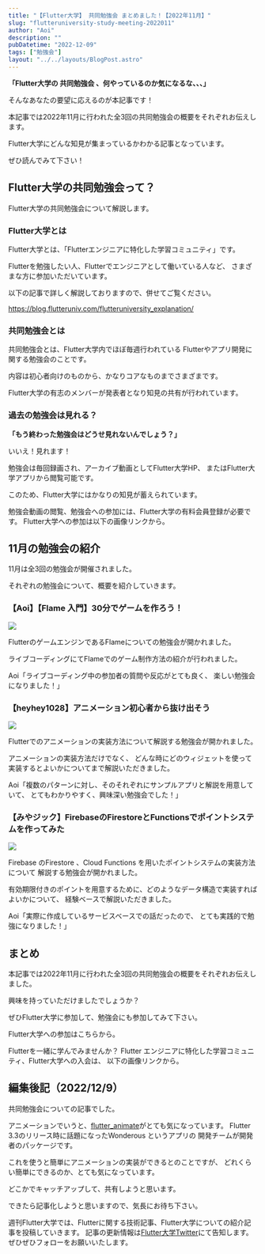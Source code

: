 ```yaml
---
title: "【Flutter大学】 共同勉強会 まとめました！【2022年11月】"
slug: "flutteruniversity-study-meeting-2022011"
author: "Aoi"
description: ""
pubDatetime: "2022-12-09"
tags: ["勉強会"]
layout: "../../layouts/BlogPost.astro"
---
```


**「Flutter大学の 共同勉強会 、何やっているのか気になるな、、、」**

そんなあなたの要望に応えるのが本記事です！

本記事では2022年11月に行われた全3回の共同勉強会の概要をそれぞれお伝えします。

Flutter大学にどんな知見が集まっているかわかる記事となっています。

ぜひ読んでみて下さい！

## Flutter大学の共同勉強会って？

Flutter大学の共同勉強会について解説します。

### Flutter大学とは

Flutter大学とは、「Flutterエンジニアに特化した学習コミュニティ」です。

Flutterを勉強したい人、Flutterでエンジニアとして働いている人など、
さまざまな方に参加いただいています。

以下の記事で詳しく解説しておりますので、併せてご覧ください。

https://blog.flutteruniv.com/flutteruniversity_explanation/

### 共同勉強会とは

共同勉強会とは、Flutter大学内でほぼ毎週行われている
Flutterやアプリ開発に関する勉強会のことです。

内容は初心者向けのものから、かなりコアなものまでさまざまです。

Flutter大学の有志のメンバーが発表者となり知見の共有が行われています。

### 過去の勉強会は見れる？

**「もう終わった勉強会はどうせ見れないんでしょう？」**

いいえ！見れます！

勉強会は毎回録画され、アーカイブ動画としてFlutter大学HP、
またはFlutter大学アプリから閲覧可能です。

このため、Flutter大学にはかなりの知見が蓄えられています。

勉強会動画の閲覧、勉強会への参加には、Flutter大学の有料会員登録が必要です。
Flutter大学への参加は以下の画像リンクから。

## 11月の勉強会の紹介

11月は全3回の勉強会が開催されました。

それぞれの勉強会について、概要を紹介していきます。

### 【Aoi】【Flame 入門】30分でゲームを作ろう！

![](https://blog.flutteruniv.com/wp-content/uploads/2022/12/WordPress-素材.jpg)

FlutterのゲームエンジンであるFlameについての勉強会が開かれました。

ライブコーディングにてFlameでのゲーム制作方法の紹介が行われました。

Aoi「ライブコーディング中の参加者の質問や反応がとても良く、
楽しい勉強会になりました！」

### 【heyhey1028】アニメーション初心者から抜け出そう

![](https://blog.flutteruniv.com/wp-content/uploads/2022/12/WordPress-素材-1.jpg)

Flutterでのアニメーションの実装方法について解説する勉強会が開かれました。

アニメーションの実装方法だけでなく、
どんな時にどのウィジェットを使って実装するとよいかについてまで解説いただきました。

Aoi「複数のパターンに対し、そのそれぞれにサンプルアプリと解説を用意していて、
とてもわかりやすく、興味深い勉強会でした！」

### 【みやジック】FirebaseのFirestoreとFunctionsでポイントシステムを作ってみた

![](https://blog.flutteruniv.com/wp-content/uploads/2022/12/WordPress-素材-2.jpg)

Firebase のFirestore 、Cloud Functions を用いたポイントシステムの実装方法について
解説する勉強会が開かれました。

有効期限付きのポイントを用意するために、どのようなデータ構造で実装すればよいかについて、
経験ベースで解説いただきました。

Aoi「実際に作成しているサービスベースでの話だったので、
とても実践的で勉強になりました！」

## まとめ

本記事では2022年11月に行われた全3回の共同勉強会の概要をそれぞれお伝えしました。

興味を持っていただけましたでしょうか？

ぜひFlutter大学に参加して、勉強会にも参加してみて下さい。

Flutter大学への参加はこちらから。

Flutterを一緒に学んでみませんか？
Flutter エンジニアに特化した学習コミュニティ、Flutter大学への入会は、
以下の画像リンクから。

## 編集後記（2022/12/9）

共同勉強会についての記事でした。

アニメーションでいうと、[flutter_animate](https://pub.dev/packages/flutter_animate)がとても気になっています。
Flutter 3.3のリリース時に話題になったWonderous というアプリの
開発チームが開発者のパッケージです。

これを使うと簡単にアニメーションの実装ができるとのことですが、
どれくらい簡単にできるのか、とても気になっています。

どこかでキャッチアップして、共有しようと思います。

できたら記事化しようと思いますので、気長にお待ち下さい。

週刊Flutter大学では、Flutterに関する技術記事、Flutter大学についての紹介記事を投稿していきます。
記事の更新情報は[Flutter大学Twitter](https://twitter.com/FlutterUniv)にて告知します。
ぜひぜひフォローをお願いいたします。